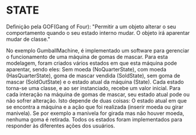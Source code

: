 STATE
=====

Definição pela GOF(Gang of Four): "Permitir a um objeto alterar o seu comportamento quando o seu estado interno mudar. O objeto
                                   irá aparentar mudar de classe."

No exemplo GumballMachine, é implementado um software para gerenciar o funcionamento de uma máquina de gomas de mascar. Para esta
modelagem, foram criados vários estados em que esta máquina pode aparentar, sendo eles: Sem moeda (NoQuarterState), com moeda
(HasQuarterState), goma de mascar vendida (SoldState), sem goma de mascar (SoldOutState) e o estado atual da máquina (State). 
Cada estado torna-se uma classe, e ao ser instanciado, recebe um valor inicial. Para cada interação na máquina de gomas de mascar,
seu estado atual pode ou não sofrer alteração. Isto depende de duas coisas: O estado atual em que se encontra a máquina e a ação 
que foi realizada (inserir moeda ou girar manivela). Se por exemplo a manivela for girada mas não houver moeda, nenhuma goma é
retirada. Todos os estados foram implementados para responder às diferentes ações dos usuários.
